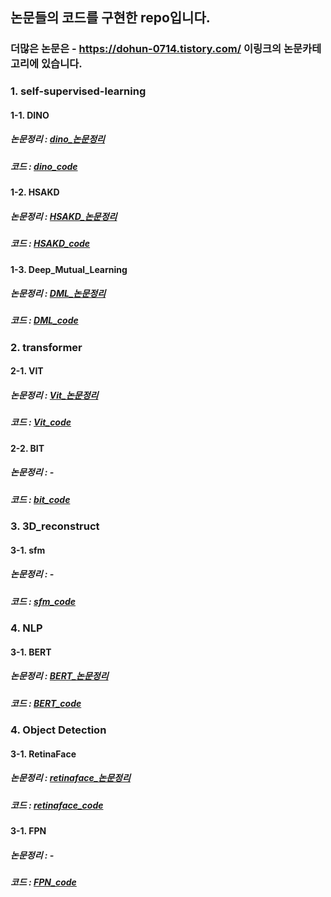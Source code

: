## 논문들의 코드를 구현한 repo입니다. 
### 더많은 논문은 - https://dohun-0714.tistory.com/ 이링크의 논문카테고리에 있습니다. 

### 1. self-supervised-learning 
#### 1-1. DINO 
##### 논문정리 : [dino_논문정리](https://dohun-0714.tistory.com/53)
##### 코드 : [dino_code](https://github.com/dohun-mat/paper_code/tree/main/knowledge_distilation/dino) 
#### 1-2. HSAKD 
##### 논문정리 : [HSAKD_논문정리](https://dohun-0714.tistory.com/57)
##### 코드 : [HSAKD_code](https://github.com/dohun-mat/paper_code/tree/main/knowledge_distilation/HSAKD) 
#### 1-3. Deep_Mutual_Learning 
##### 논문정리 : [DML_논문정리](https://dohun-0714.tistory.com/59)
##### 코드 : [DML_code](https://github.com/dohun-mat/paper_code/tree/main/knowledge_distilation/DML)
### 2. transformer 
#### 2-1. VIT 
##### 논문정리 : [Vit_논문정리](https://dohun-0714.tistory.com/52)
##### 코드 : [Vit_code](https://github.com/dohun-mat/paper_code/blob/main/transformer/Vit(2020).ipynb) 
#### 2-2. BIT 
##### 논문정리 : - 
##### 코드 : [bit_code](https://github.com/dohun-mat/paper_code/blob/main/transformer/bit.ipynb) 
### 3. 3D_reconstruct 
#### 3-1. sfm 
##### 논문정리 : - 
##### 코드 : [sfm_code](https://github.com/dohun-mat/paper_code/tree/main/3D_reconstruct/sfm)   
### 4. NLP
#### 3-1. BERT 
##### 논문정리 : [BERT_논문정리](https://dohun-0714.tistory.com/63)
##### 코드 : [BERT_code](https://github.com/dohun-mat/care_cruis_repo/blob/main/bert/bert_model.ipynb)   
### 4. Object Detection  
#### 3-1. RetinaFace  
##### 논문정리 : [retinaface_논문정리](https://dohun-0714.tistory.com/65)  
##### 코드 : [retinaface_code](https://github.com/dohun-mat/paper_code/tree/main/object_detection)   
#### 3-1. FPN  
##### 논문정리 : -  
##### 코드 : [FPN_code](https://github.com/dohun-mat/paper_code/blob/main/object_detection/FPN.ipynb)   




